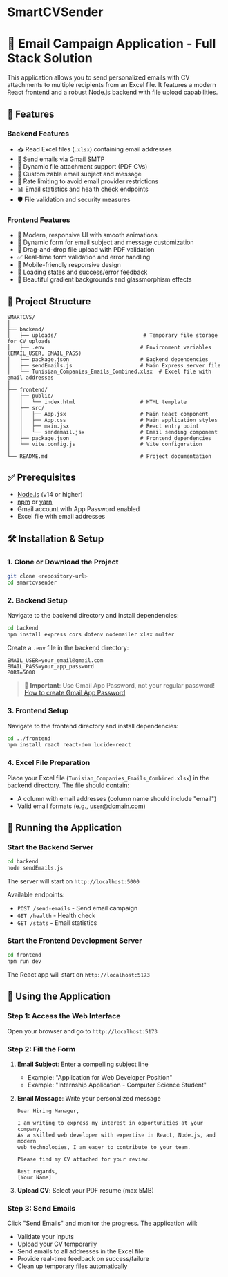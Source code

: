 # SmartCVSender

# 📧 Email Campaign Application - Full Stack Solution

This application allows you to send personalized emails with CV attachments to multiple recipients from an Excel file. It features a modern React frontend and a robust Node.js backend with file upload capabilities.

## 🚀 Features

### Backend Features
- 📥 Read Excel files (`.xlsx`) containing email addresses
- 📧 Send emails via Gmail SMTP
- 📎 Dynamic file attachment support (PDF CVs)
- 📝 Customizable email subject and message
- 🔄 Rate limiting to avoid email provider restrictions
- 📊 Email statistics and health check endpoints
- 🛡️ File validation and security measures

### Frontend Features
- 🎨 Modern, responsive UI with smooth animations
- 📝 Dynamic form for email subject and message customization
- 📁 Drag-and-drop file upload with PDF validation
- ✅ Real-time form validation and error handling
- 📱 Mobile-friendly responsive design
- 🎯 Loading states and success/error feedback
- 💫 Beautiful gradient backgrounds and glassmorphism effects
## 📁 Project Structure

```
SMARTCVS/
│
├── backend/
│   ├── uploads/                            # Temporary file storage for CV uploads
│   ├── .env                               # Environment variables (EMAIL_USER, EMAIL_PASS)
│   ├── package.json                       # Backend dependencies
│   ├── sendEmails.js                      # Main Express server file
│   └── Tunisian_Companies_Emails_Combined.xlsx  # Excel file with email addresses
│
├── frontend/
│   ├── public/
│   │   └── index.html                     # HTML template
│   ├── src/
│   │   ├── App.jsx                        # Main React component
│   │   ├── App.css                        # Main application styles
│   │   ├── main.jsx                       # React entry point
│   │   └── sendemail.jsx                  # Email sending component
│   ├── package.json                       # Frontend dependencies
│   └── vite.config.js                     # Vite configuration
│
└── README.md                              # Project documentation
```


## ✅ Prerequisites

- [Node.js](https://nodejs.org/) (v14 or higher)
- [npm](https://www.npmjs.com/) or [yarn](https://yarnpkg.com/)
- Gmail account with App Password enabled
- Excel file with email addresses

## 🛠️ Installation & Setup

### 1. Clone or Download the Project

```bash
git clone <repository-url>
cd smartcvsender
```

### 2. Backend Setup

Navigate to the backend directory and install dependencies:

```bash
cd backend
npm install express cors dotenv nodemailer xlsx multer
```

Create a `.env` file in the backend directory:

```env
EMAIL_USER=your_email@gmail.com
EMAIL_PASS=your_app_password
PORT=5000
```

> 📌 **Important**: Use Gmail App Password, not your regular password!  
> [How to create Gmail App Password](https://support.google.com/accounts/answer/185833)

### 3. Frontend Setup

Navigate to the frontend directory and install dependencies:

```bash
cd ../frontend
npm install react react-dom lucide-react
```

### 4. Excel File Preparation

Place your Excel file (`Tunisian_Companies_Emails_Combined.xlsx`) in the backend directory. The file should contain:
- A column with email addresses (column name should include "email")
- Valid email formats (e.g., user@domain.com)

## 🚀 Running the Application

### Start the Backend Server

```bash
cd backend
node sendEmails.js
```

The server will start on `http://localhost:5000`

Available endpoints:
- `POST /send-emails` - Send email campaign
- `GET /health` - Health check
- `GET /stats` - Email statistics

### Start the Frontend Development Server

```bash
cd frontend
npm run dev
```

The React app will start on `http://localhost:5173`

## 📧 Using the Application

### Step 1: Access the Web Interface
Open your browser and go to `http://localhost:5173`

### Step 2: Fill the Form
1. **Email Subject**: Enter a compelling subject line
   - Example: "Application for Web Developer Position"
   - Example: "Internship Application - Computer Science Student"

2. **Email Message**: Write your personalized message
   ```
   Dear Hiring Manager,
   
   I am writing to express my interest in opportunities at your company.
   As a skilled web developer with expertise in React, Node.js, and modern
   web technologies, I am eager to contribute to your team.
   
   Please find my CV attached for your review.
   
   Best regards,
   [Your Name]
   ```

3. **Upload CV**: Select your PDF resume (max 5MB)

### Step 3: Send Emails
Click "Send Emails" and monitor the progress. The application will:
- Validate your inputs
- Upload your CV temporarily
- Send emails to all addresses in the Excel file
- Provide real-time feedback on success/failure
- Clean up temporary files automatically
